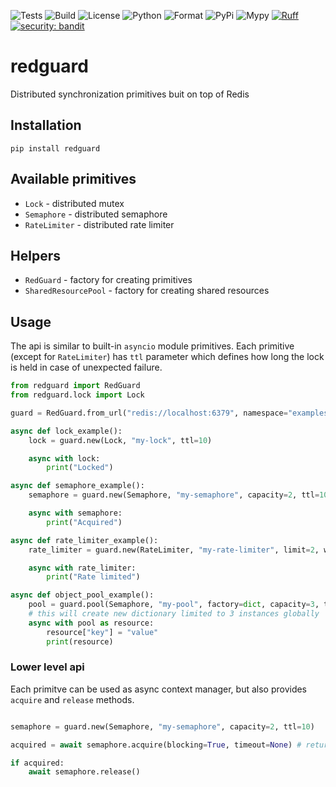 ![Tests](https://github.com/asynq-io/redguard/workflows/Tests/badge.svg)
![Build](https://github.com/asynq-io/redguard/workflows/Publish/badge.svg)
![License](https://img.shields.io/github/license/asynq-io/redguard)
![Python](https://img.shields.io/pypi/pyversions/redguard)
![Format](https://img.shields.io/pypi/format/redguard)
![PyPi](https://img.shields.io/pypi/v/redguard)
![Mypy](https://img.shields.io/badge/mypy-checked-blue)
[![Ruff](https://img.shields.io/endpoint?url=https://raw.githubusercontent.com/charliermarsh/ruff/main/assets/badge/v1.json)](https://github.com/charliermarsh/ruff)
[![security: bandit](https://img.shields.io/badge/security-bandit-yellow.svg)](https://github.com/PyCQA/bandit)

# redguard

Distributed synchronization primitives buit on top of Redis

## Installation

```shell
pip install redguard
```

## Available primitives

- `Lock` - distributed mutex
- `Semaphore` - distributed semaphore
- `RateLimiter` - distributed rate limiter

## Helpers

- `RedGuard` - factory for creating primitives
- `SharedResourcePool` - factory for creating shared resources

## Usage

The api is similar to built-in `asyncio` module primitives.
Each primitive (except for `RateLimiter`) has `ttl` parameter which defines how long the lock is held in case of unexpected failure.

```python
from redguard import RedGuard
from redguard.lock import Lock

guard = RedGuard.from_url("redis://localhost:6379", namespace="examples")

async def lock_example():
    lock = guard.new(Lock, "my-lock", ttl=10)

    async with lock:
        print("Locked")

async def semaphore_example():
    semaphore = guard.new(Semaphore, "my-semaphore", capacity=2, ttl=10)

    async with semaphore:
        print("Acquired")

async def rate_limiter_example():
    rate_limiter = guard.new(RateLimiter, "my-rate-limiter", limit=2, window=1)

    async with rate_limiter:
        print("Rate limited")

async def object_pool_example():
    pool = guard.pool(Semaphore, "my-pool", factory=dict, capacity=3, ttl=10)
    # this will create new dictionary limited to 3 instances globally
    async with pool as resource:
        resource["key"] = "value"
        print(resource)

```

### Lower level api

Each primitve can be used as async context manager, but also provides `acquire` and `release` methods.

```python

semaphore = guard.new(Semaphore, "my-semaphore", capacity=2, ttl=10)

acquired = await semaphore.acquire(blocking=True, timeout=None) # returns True if acquired (useful for blocking=False)

if acquired:
    await semaphore.release()

```
